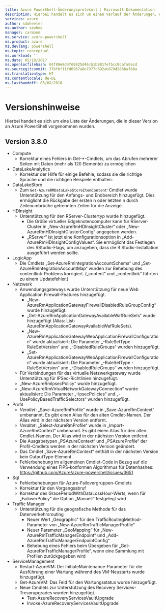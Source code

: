 ```yaml
---
title: Azure PowerShell-Änderungsprotokoll | Microsoft-Dokumentation
description: Hierbei handelt es sich um einen Verlauf der Änderungen, die in der neuesten Version an Azure PowerShell vorgenommen wurden.
services: azure
author: sdwheeler
ms.author: sewhee
manager: carmonm
ms.service: azure-powershell
ms.product: azure
ms.devlang: powershell
ms.topic: conceptual
ms.workload: ''
ms.date: 05/18/2017
ms.openlocfilehash: 04f89e8d47d0825d46cb1b8817efbcc0cafa0acd
ms.sourcegitcommit: 37bfbf11fd0967a8e7977c692ab829d286baf88a
ms.translationtype: HT
ms.contentlocale: de-DE
ms.lasthandoff: 05/08/2018
---
```

# <a name="release-notes"></a>Versionshinweise

Hierbei handelt es sich um eine Liste der Änderungen, die in dieser Version an Azure PowerShell vorgenommen wurden.

## <a name="version-380"></a>Version 3.8.0
* Compute
  - Korrektur eines Fehlers in Get-*-Cmdlets, um das Abrufen mehrerer Seiten mit Daten (mehr als 120 Elemente) zu ermöglichen
* DataLakeAnalytics
  - Korrektur der Hilfe für einige Befehle, sodass sie die richtige Sprache und die richtigen Beispiele enthalten.
* DataLakeStore
  - Zum `Get-AzureRMDataLakeStoreItemContent`-Cmdlet wurde Unterstützung für den Anfangs- und Endbereich hinzugefügt. Dies ermöglicht die Rückgabe der ersten n oder letzten n durch Zeilenumbrüche getrennten Zeilen für die Anzeige.
* HDInsight
  - Unterstützung für den RServer-Clustertyp wurde hinzugefügt.
    + Die Größe virtueller Edgeknotencomputer kann für RServer-Cluster in „New-AzureRmHDInsightCluster“ oder „New-AzureRmHDInsightClusterConfig“ angegeben werden.
    + „RServer“ ist jetzt eine Konfigurationsoption in „Add-AzureRmHDInsightConfigValues“. Sie ermöglicht das Festlegen des RStudio-Flags, um anzugeben, dass die R Studio-Installation ausgeführt werden sollte.
* LogicApp
  - Die Cmdlets „Set-AzureRmIntegrationAccountSchema“ und „Set-AzureRmIntegrationAccountMap“ wurden zur Behebung des contentlink-Problems korrigiert. („content“ und „contentlink“ führten zu einem Updatefehler.)
* Netzwerk
  - Anwendungsgateways wurde Unterstützung für neue Web Application Firewall-Features hinzugefügt.
    + „New-AzureRmApplicationGatewayFirewallDisabledRuleGroupConfig“ wurde hinzugefügt.
    + „Get-AzureRmApplicationGatewayAvailableWafRuleSets“ wurde hinzugefügt (Alias: List-AzureRmApplicationGatewayAvailableWafRuleSets).
    + „New-AzureRmApplicationGatewayWebApplicationFirewallConfiguration“ wurde aktualisiert: Die Parameter „-RuleSetType -RuleSetVersion“ und „-DisabledRuleGroups“ wurden hinzugefügt.
    + „Set-AzureRmApplicationGatewayWebApplicationFirewallConfiguration“ wurde aktualisiert: Die Parameter „-RuleSetType -RuleSetVersion“ und „-DisabledRuleGroups“ wurden hinzugefügt.
  - Für Verbindungen für das virtuelle Netzwerkgateway wurde Unterstützung für IPSec-Richtlinien hinzugefügt.
  - „New-AzureRmIpsecPolicy“ wurde hinzugefügt.
  - „New-AzureRmVirtualNetworkGatewayConnection“ wurde aktualisiert: Die Parameter „-IpsecPolicies“ und „-UsePolicyBasedTrafficSelectors“ wurden hinzugefügt.
* Profil
  - *Veraltet*: „Save-AzureRmProfile“ wurde in „Save-AzureRmContext“ umbenannt. Es gibt einen Alias für den alten Cmdlet-Namen. Der Alias wird in der nächsten Version entfernt.
  - *Veraltet*: „Select-AzureRmProfile“ wurde in „Import-AzureRmContext“ umbenannt. Es gibt einen Alias für den alten Cmdlet-Namen. Der Alias wird in der nächsten Version entfernt.
  - Die Ausgabetypen „PSAzureContext“ und „PSAzureProfile“ der Profil-Cmdlets werden in der nächsten Version geändert.
  - Das Cmdlet „Save-AzureRmContext“ enthält in der nächsten Version kein OutputType-Element.
  - Fehlerbehebung im allgemeinen Cmdlet-Code in Bezug auf die Verwendung eines FIPS-konformen Algorithmus für Datenhashes: https://github.com/Azure/azure-powershell/issues/3651
* Sql
  - Fehlerbehebungen für Azure-Failovergruppen-Cmdlets
  - Korrektur für den Vorgangsabruf
  - Korrektur des GracePeriodWithDataLossHour-Werts, wenn für „FailoverPolicy“ die Option „Manuell“ festgelegt wird
* Traffic Manager
  - Unterstützung für die geografische Methode für das Datenverkehrsrouting
    + Neuer Wert „Geographic“ für den TrafficRoutingMethod-Parameter von „New-AzureRmTrafficManagerProfile“
    + Neuer Parameter „GeoMapping“ für „New-AzureRmTrafficManagerEndpoint“ und „Add-AzureRmTrafficManagerEndpointConfig“
    + Behebung eines Fehlers beim Übergeben für „Get-AzureRmTrafficManagerProfile“, wenn eine Sammlung mit Profilen zurückgegeben wird
* ServiceManagement
  - Restart-AzureVM: Der InitiateMaintenance-Parameter für die Ausführung einer Wartung während des VM-Neustarts wurde hinzugefügt.
  - Get-AzureVM: Das Feld für den Wartungsstatus wurde hinzugefügt.
  - Neue Cmdlets zur Unterstützung des Recovery Services-Tresorupgrades wurden hinzugefügt.
    + Test-AzureRecoveryServicesVaultUpgrade
    + Invoke-AzureRecoveryServicesVaultUpgrade
